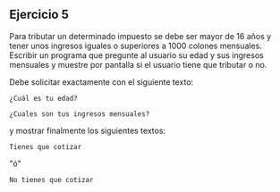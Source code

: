 ## Ejercicio 5

Para tributar un determinado impuesto se debe ser mayor de 16 años y tener unos ingresos iguales o superiores a 1000 colones mensuales.
Escribir un programa que pregunte al usuario su edad y sus ingresos mensuales y muestre por pantalla si el usuario tiene que tributar o no.

Debe solicitar exactamente con el siguiente texto:

`¿Cuál es tu edad?`

`¿Cuales son tus ingresos mensuales?`

y mostrar finalmente los siguientes textos:

`Tienes que cotizar`

"ó"

`No tienes que cotizar`
